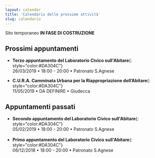```yaml
---
layout: calendar
title: 'Calendario delle prossime attività'
slug: calendario
---
```


Sito temporaneo **IN FASE DI COSTRUZIONE**


## Prossimi appuntamenti
- **Terzo appuntamento del Laboratorio Civico sull'Abitare**{: style="color:#DA304C"} <br>   <i class="fas fa-calendar"></i> 26/03/2019 • <i class="fas fa-clock"></i>  18:00 - 20:00 • <i class="fas fa-map-signs"></i> Patronato S.Agnese

- **C.U.R.A. Camminata Urbana per la Riappropriazione dell’Abitare**{: style="color:#DA304C"} <br>   <i class="fas fa-calendar"></i> 11/05/2019 • <i class="fas fa-clock"></i>  DA DEFINIRE • <i class="fas fa-map-signs"></i> Giudecca

## Appuntamenti passati
- **Secondo appuntamento del Laboratorio Civico sull'Abitare**{: style="color:#DA304C"} <br>   <i class="fas fa-calendar"></i> 05/02/2019 • <i class="fas fa-clock"></i>  18:00 - 20:00 • <i class="fas fa-map-signs"></i> Patronato S.Agnese
<br><br>
- **Primo appuntamento del Laboratorio Civico sull'Abitare**{: style="color:#DA304C"} <br>   <i class="fas fa-calendar"></i> 06/12/2018 • <i class="fas fa-clock"></i>  18:00 - 20:00 • <i class="fas fa-map-signs"></i> Patronato S.Agnese

